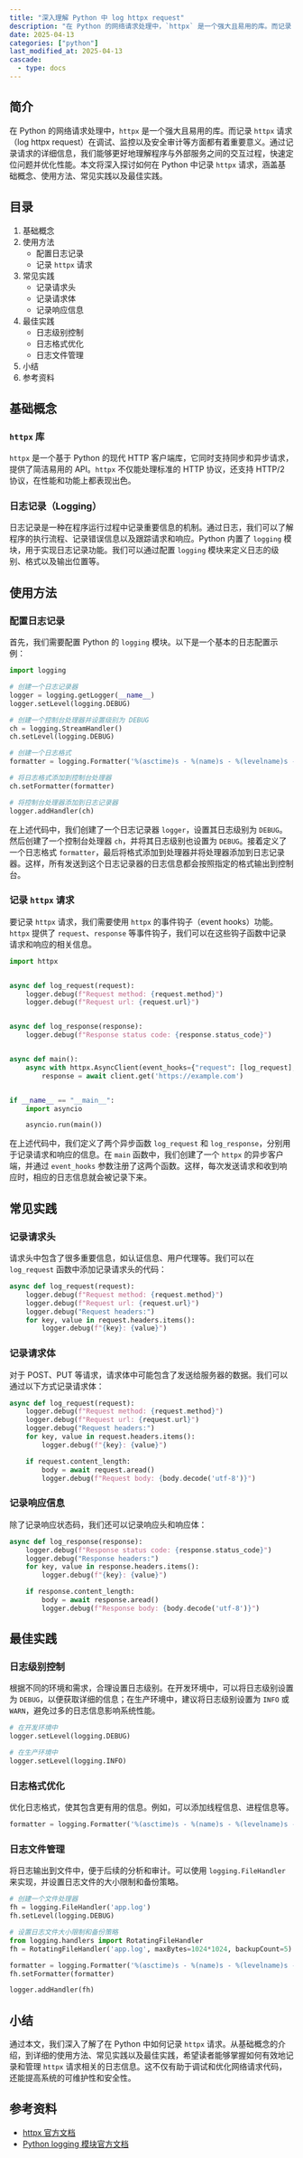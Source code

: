 ```yaml
---
title: "深入理解 Python 中 log httpx request"
description: "在 Python 的网络请求处理中，`httpx` 是一个强大且易用的库。而记录 `httpx` 请求（log httpx request）在调试、监控以及安全审计等方面都有着重要意义。通过记录请求的详细信息，我们能够更好地理解程序与外部服务之间的交互过程，快速定位问题并优化性能。本文将深入探讨如何在 Python 中记录 `httpx` 请求，涵盖基础概念、使用方法、常见实践以及最佳实践。"
date: 2025-04-13
categories: ["python"]
last_modified_at: 2025-04-13
cascade:
  - type: docs
---
```



## 简介
在 Python 的网络请求处理中，`httpx` 是一个强大且易用的库。而记录 `httpx` 请求（log httpx request）在调试、监控以及安全审计等方面都有着重要意义。通过记录请求的详细信息，我们能够更好地理解程序与外部服务之间的交互过程，快速定位问题并优化性能。本文将深入探讨如何在 Python 中记录 `httpx` 请求，涵盖基础概念、使用方法、常见实践以及最佳实践。

<!-- more -->
## 目录
1. 基础概念
2. 使用方法
    - 配置日志记录
    - 记录 `httpx` 请求
3. 常见实践
    - 记录请求头
    - 记录请求体
    - 记录响应信息
4. 最佳实践
    - 日志级别控制
    - 日志格式优化
    - 日志文件管理
5. 小结
6. 参考资料

## 基础概念
### `httpx` 库
`httpx` 是一个基于 Python 的现代 HTTP 客户端库，它同时支持同步和异步请求，提供了简洁易用的 API。`httpx` 不仅能处理标准的 HTTP 协议，还支持 HTTP/2 协议，在性能和功能上都表现出色。

### 日志记录（Logging）
日志记录是一种在程序运行过程中记录重要信息的机制。通过日志，我们可以了解程序的执行流程、记录错误信息以及跟踪请求和响应。Python 内置了 `logging` 模块，用于实现日志记录功能。我们可以通过配置 `logging` 模块来定义日志的级别、格式以及输出位置等。

## 使用方法
### 配置日志记录
首先，我们需要配置 Python 的 `logging` 模块。以下是一个基本的日志配置示例：

```python
import logging

# 创建一个日志记录器
logger = logging.getLogger(__name__)
logger.setLevel(logging.DEBUG)

# 创建一个控制台处理器并设置级别为 DEBUG
ch = logging.StreamHandler()
ch.setLevel(logging.DEBUG)

# 创建一个日志格式
formatter = logging.Formatter('%(asctime)s - %(name)s - %(levelname)s - %(message)s')

# 将日志格式添加到控制台处理器
ch.setFormatter(formatter)

# 将控制台处理器添加到日志记录器
logger.addHandler(ch)
```

在上述代码中，我们创建了一个日志记录器 `logger`，设置其日志级别为 `DEBUG`。然后创建了一个控制台处理器 `ch`，并将其日志级别也设置为 `DEBUG`。接着定义了一个日志格式 `formatter`，最后将格式添加到处理器并将处理器添加到日志记录器。这样，所有发送到这个日志记录器的日志信息都会按照指定的格式输出到控制台。

### 记录 `httpx` 请求
要记录 `httpx` 请求，我们需要使用 `httpx` 的事件钩子（event hooks）功能。`httpx` 提供了 `request`、`response` 等事件钩子，我们可以在这些钩子函数中记录请求和响应的相关信息。

```python
import httpx


async def log_request(request):
    logger.debug(f"Request method: {request.method}")
    logger.debug(f"Request url: {request.url}")


async def log_response(response):
    logger.debug(f"Response status code: {response.status_code}")


async def main():
    async with httpx.AsyncClient(event_hooks={"request": [log_request], "response": [log_response]}) as client:
        response = await client.get('https://example.com')


if __name__ == "__main__":
    import asyncio

    asyncio.run(main())

```

在上述代码中，我们定义了两个异步函数 `log_request` 和 `log_response`，分别用于记录请求和响应的信息。在 `main` 函数中，我们创建了一个 `httpx` 的异步客户端，并通过 `event_hooks` 参数注册了这两个函数。这样，每次发送请求和收到响应时，相应的日志信息就会被记录下来。

## 常见实践
### 记录请求头
请求头中包含了很多重要信息，如认证信息、用户代理等。我们可以在 `log_request` 函数中添加记录请求头的代码：

```python
async def log_request(request):
    logger.debug(f"Request method: {request.method}")
    logger.debug(f"Request url: {request.url}")
    logger.debug("Request headers:")
    for key, value in request.headers.items():
        logger.debug(f"{key}: {value}")
```

### 记录请求体
对于 POST、PUT 等请求，请求体中可能包含了发送给服务器的数据。我们可以通过以下方式记录请求体：

```python
async def log_request(request):
    logger.debug(f"Request method: {request.method}")
    logger.debug(f"Request url: {request.url}")
    logger.debug("Request headers:")
    for key, value in request.headers.items():
        logger.debug(f"{key}: {value}")

    if request.content_length:
        body = await request.aread()
        logger.debug(f"Request body: {body.decode('utf-8')}")
```

### 记录响应信息
除了记录响应状态码，我们还可以记录响应头和响应体：

```python
async def log_response(response):
    logger.debug(f"Response status code: {response.status_code}")
    logger.debug("Response headers:")
    for key, value in response.headers.items():
        logger.debug(f"{key}: {value}")

    if response.content_length:
        body = await response.aread()
        logger.debug(f"Response body: {body.decode('utf-8')}")
```

## 最佳实践
### 日志级别控制
根据不同的环境和需求，合理设置日志级别。在开发环境中，可以将日志级别设置为 `DEBUG`，以便获取详细的信息；在生产环境中，建议将日志级别设置为 `INFO` 或 `WARN`，避免过多的日志信息影响系统性能。

```python
# 在开发环境中
logger.setLevel(logging.DEBUG)

# 在生产环境中
logger.setLevel(logging.INFO)
```

### 日志格式优化
优化日志格式，使其包含更有用的信息。例如，可以添加线程信息、进程信息等。

```python
formatter = logging.Formatter('%(asctime)s - %(name)s - %(levelname)s - %(threadName)s - %(message)s')
```

### 日志文件管理
将日志输出到文件中，便于后续的分析和审计。可以使用 `logging.FileHandler` 来实现，并设置日志文件的大小限制和备份策略。

```python
# 创建一个文件处理器
fh = logging.FileHandler('app.log')
fh.setLevel(logging.DEBUG)

# 设置日志文件大小限制和备份策略
from logging.handlers import RotatingFileHandler
fh = RotatingFileHandler('app.log', maxBytes=1024*1024, backupCount=5)

formatter = logging.Formatter('%(asctime)s - %(name)s - %(levelname)s - %(message)s')
fh.setFormatter(formatter)

logger.addHandler(fh)
```

## 小结
通过本文，我们深入了解了在 Python 中如何记录 `httpx` 请求。从基础概念的介绍，到详细的使用方法、常见实践以及最佳实践，希望读者能够掌握如何有效地记录和管理 `httpx` 请求相关的日志信息。这不仅有助于调试和优化网络请求代码，还能提高系统的可维护性和安全性。

## 参考资料
- [httpx 官方文档](https://www.python-httpx.org/)
- [Python logging 模块官方文档](https://docs.python.org/3/library/logging.html)